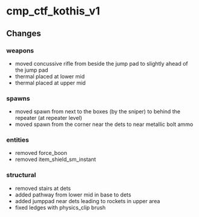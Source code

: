 # cmp_ctf_kothis_v1

## Changes


### weapons
- moved concussive rifle from beside the jump pad to slightly ahead of the jump pad
- thermal placed at lower mid
- thermal placed at upper mid

### spawns
- moved spawn from next to the boxes (by the sniper) to behind the repeater (at repeater level)
- moved spawn from the corner near the dets to near metallic bolt ammo

### entities
- removed force_boon
- removed item_shield_sm_instant

### structural
- removed stairs at dets
- added pathway from lower mid in base to dets
- added jumppad near dets leading to rockets in upper area
- fixed ledges with physics_clip brush
